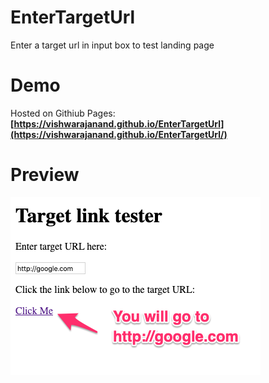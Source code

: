 # EnterTargetUrl
Enter a target url in input box to test landing page

# Demo
Hosted on Githiub Pages:
**[https://vishwarajanand.github.io/EnterTargetUrl](https://vishwarajanand.github.io/EnterTargetUrl/)**

# Preview
![Preview](https://raw.githubusercontent.com/vishwarajanand/EnterTargetUrl/master/demo.png "Preview")
